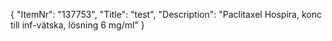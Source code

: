 {
  "ItemNr": "137753",
  "Title": "test",
  "Description": "Paclitaxel Hospira, konc till inf-vätska, lösning 6 mg/ml"
}
